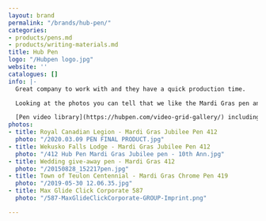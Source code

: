 ```yaml
---
layout: brand
permalink: "/brands/hub-pen/"
categories:
- products/pens.md
- products/writing-materials.md
title: Hub Pen
logo: "/Hubpen logo.jpg"
website: ''
catalogues: []
info: |-
  Great company to work with and they have a quick production time.

  Looking at the photos you can tell that we like the Mardi Gras pen and have given away thousands of them.  I recently discovered the Max Glide Click Corporate pen which is also nice to write with.

  [Pen video library](https://hubpen.com/video-grid-gallery/) including the Max Glide Click Corporate and Mardi Gras
photos:
- title: Royal Canadian Legion - Mardi Gras Jubilee Pen 412
  photo: "/2020.03.09 PEN FINAL PRODUCT.jpg"
- title: Wekusko Falls Lodge - Mardi Gras Jubilee Pen 412
  photo: "/412 Hub Pen Mardi Gras Jubilee pen - 10th Ann.jpg"
- title: Wedding give-away pen - Mardi Gras 412
  photo: "/20150828_152217pen.jpg"
- title: Town of Teulon Centennial - Mardi Gras Chrome Pen 419
  photo: "/2019-05-30 12.06.35.jpg"
- title: Max Glide Click Corporate 587
  photo: "/587-MaxGlideClickCorporate-GROUP-Imprint.png"

---
```

